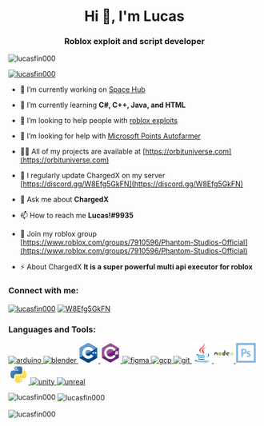 <h1 align="center">Hi 👋, I'm Lucas</h1>
<h3 align="center">Roblox exploit and script developer</h3>

<p align="left"> <img src="(https://cdn.discordapp.com/attachments/1028334669328023562/1035303248782970880/spacehubbanner2.png)" alt="lucasfin000" /> </p>

<p align="left"> <a href="https://github.com/ryo-ma/github-profile-trophy"><img src="https://github-profile-trophy.vercel.app/?username=lucasfin000" alt="lucasfin000" /></a> </p>

- 🌌 I’m currently working on [Space Hub](https://github.com/Lucasfin000/SpaceHub)

- 🌱 I’m currently learning **C#, C++, Java, and HTML**

- 🚀 I’m looking to help people with [roblox exploits](https://github.com/Lucasfin000/ChargedX)

- 🤝 I’m looking for help with [Microsoft Points Autofarmer](https://github.com/Lucasfin000/Microsoft-points-autofarmer)

- 👨‍💻 All of my projects are available at [https://orbituniverse.com](https://orbituniverse.com)

- 📝 I regularly update ChargedX on my server [https://discord.gg/W8Efg5GkFN](https://discord.gg/W8Efg5GkFN)

- 💬 Ask me about **ChargedX**

- 📫 How to reach me **Lucas!#9935**

- 📄 Join my roblox group [https://www.roblox.com/groups/7910596/Phantom-Studios-Official](https://www.roblox.com/groups/7910596/Phantom-Studios-Official)

- ⚡ About ChargedX **It is a super powerful multi api executor for roblox**

<h3 align="left">Connect with me:</h3>
<p align="left">
<a href="https://www.youtube.com/c/lucasfin000" target="blank"><img align="center" src="https://raw.githubusercontent.com/rahuldkjain/github-profile-readme-generator/master/src/images/icons/Social/youtube.svg" alt="lucasfin000" height="30" width="40" /></a>
<a href="https://discord.gg/W8Efg5GkFN" target="blank"><img align="center" src="https://raw.githubusercontent.com/rahuldkjain/github-profile-readme-generator/master/src/images/icons/Social/discord.svg" alt="W8Efg5GkFN" height="30" width="40" /></a>
</p>

<h3 align="left">Languages and Tools:</h3>
<p align="left"> <a href="https://www.arduino.cc/" target="_blank" rel="noreferrer"> <img src="https://cdn.worldvectorlogo.com/logos/arduino-1.svg" alt="arduino" width="40" height="40"/> </a> <a href="https://www.blender.org/" target="_blank" rel="noreferrer"> <img src="https://download.blender.org/branding/community/blender_community_badge_white.svg" alt="blender" width="40" height="40"/> </a> <a href="https://www.w3schools.com/cpp/" target="_blank" rel="noreferrer"> <img src="https://raw.githubusercontent.com/devicons/devicon/master/icons/cplusplus/cplusplus-original.svg" alt="cplusplus" width="40" height="40"/> </a> <a href="https://www.w3schools.com/cs/" target="_blank" rel="noreferrer"> <img src="https://raw.githubusercontent.com/devicons/devicon/master/icons/csharp/csharp-original.svg" alt="csharp" width="40" height="40"/> </a> <a href="https://www.figma.com/" target="_blank" rel="noreferrer"> <img src="https://www.vectorlogo.zone/logos/figma/figma-icon.svg" alt="figma" width="40" height="40"/> </a> <a href="https://cloud.google.com" target="_blank" rel="noreferrer"> <img src="https://www.vectorlogo.zone/logos/google_cloud/google_cloud-icon.svg" alt="gcp" width="40" height="40"/> </a> <a href="https://git-scm.com/" target="_blank" rel="noreferrer"> <img src="https://www.vectorlogo.zone/logos/git-scm/git-scm-icon.svg" alt="git" width="40" height="40"/> </a> <a href="https://www.java.com" target="_blank" rel="noreferrer"> <img src="https://raw.githubusercontent.com/devicons/devicon/master/icons/java/java-original.svg" alt="java" width="40" height="40"/> </a> <a href="https://nodejs.org" target="_blank" rel="noreferrer"> <img src="https://raw.githubusercontent.com/devicons/devicon/master/icons/nodejs/nodejs-original-wordmark.svg" alt="nodejs" width="40" height="40"/> </a> <a href="https://www.photoshop.com/en" target="_blank" rel="noreferrer"> <img src="https://raw.githubusercontent.com/devicons/devicon/master/icons/photoshop/photoshop-line.svg" alt="photoshop" width="40" height="40"/> </a> <a href="https://www.python.org" target="_blank" rel="noreferrer"> <img src="https://raw.githubusercontent.com/devicons/devicon/master/icons/python/python-original.svg" alt="python" width="40" height="40"/> </a> <a href="https://unity.com/" target="_blank" rel="noreferrer"> <img src="https://www.vectorlogo.zone/logos/unity3d/unity3d-icon.svg" alt="unity" width="40" height="40"/> </a> <a href="https://unrealengine.com/" target="_blank" rel="noreferrer"> <img src="https://raw.githubusercontent.com/kenangundogan/fontisto/036b7eca71aab1bef8e6a0518f7329f13ed62f6b/icons/svg/brand/unreal-engine.svg" alt="unreal" width="40" height="40"/> </a> </p>

<p><img align="left" src="https://github-readme-stats.vercel.app/api/top-langs?username=lucasfin000&show_icons=true&theme=dark&locale=en&layout=compact" alt="lucasfin000" /></p>

<p>&nbsp;<img align="center" src="https://github-readme-stats.vercel.app/api?username=lucasfin000&show_icons=true&theme=dark&locale=en" alt="lucasfin000" /></p>

<p><img align="center" src="https://github-readme-streak-stats.herokuapp.com/?user=lucasfin000&theme=dark" alt="lucasfin000" /></p>
